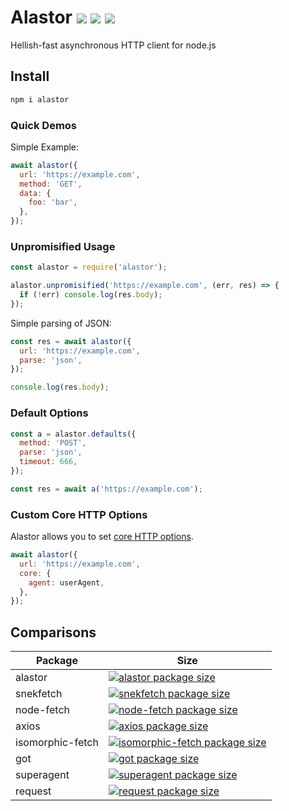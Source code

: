 # Alastor <img src="https://badgen.net/npm/v/alastor?color=red&style=flat"> <img src="https://badgen.net/npm/dt/alastor?color=red&style=flat"> <img src="https://badgen.net/david/dep/aidenybai/alastor?color=red&style=flat">

Hellish-fast asynchronous HTTP client for node.js

## Install

```bash
npm i alastor
```

### Quick Demos

Simple Example:

```js
await alastor({
  url: 'https://example.com',
  method: 'GET',
  data: {
    foo: 'bar',
  },
});
```

### Unpromisified Usage

```js
const alastor = require('alastor');

alastor.unpromisified('https://example.com', (err, res) => {
  if (!err) console.log(res.body);
});
```

Simple parsing of JSON:

```js
const res = await alastor({
  url: 'https://example.com',
  parse: 'json',
});

console.log(res.body);
```

### Default Options

```js
const a = alastor.defaults({
  method: 'POST',
  parse: 'json',
  timeout: 666,
});

const res = await a('https://example.com');
```

### Custom Core HTTP Options

Alastor allows you to set [core HTTP options](https://nodejs.org/api/http.html#http_http_request_url_options_callback).

```js
await alastor({
  url: 'https://example.com',
  core: {
    agent: userAgent,
  },
});
```

## Comparisons

| Package          | Size                                                                                                                                              |
| ---------------- | ------------------------------------------------------------------------------------------------------------------------------------------------- |
| alastor          | [![alastor package size](https://packagephobia.now.sh/badge?p=alastor)](https://packagephobia.now.sh/result?p=alastor)                            |
| snekfetch        | [![snekfetch package size](https://packagephobia.now.sh/badge?p=snekfetch)](https://packagephobia.now.sh/result?p=snekfetch)                      |
| node-fetch       | [![node-fetch package size](https://packagephobia.now.sh/badge?p=node-fetch)](https://packagephobia.now.sh/result?p=node-fetch)                   |  |
| axios            | [![axios package size](https://packagephobia.now.sh/badge?p=axios)](https://packagephobia.now.sh/result?p=axios)                                  |
| isomorphic-fetch | [![isomorphic-fetch package size](https://packagephobia.now.sh/badge?p=isomorphic-fetch)](https://packagephobia.now.sh/result?p=isomorphic-fetch) |
| got              | [![got package size](https://packagephobia.now.sh/badge?p=got)](https://packagephobia.now.sh/result?p=got)                                        |
| superagent       | [![superagent package size](https://packagephobia.now.sh/badge?p=superagent)](https://packagephobia.now.sh/result?p=superagent)                   |
| request          | [![request package size](https://packagephobia.now.sh/badge?p=request)](https://packagephobia.now.sh/result?p=request)                            |
